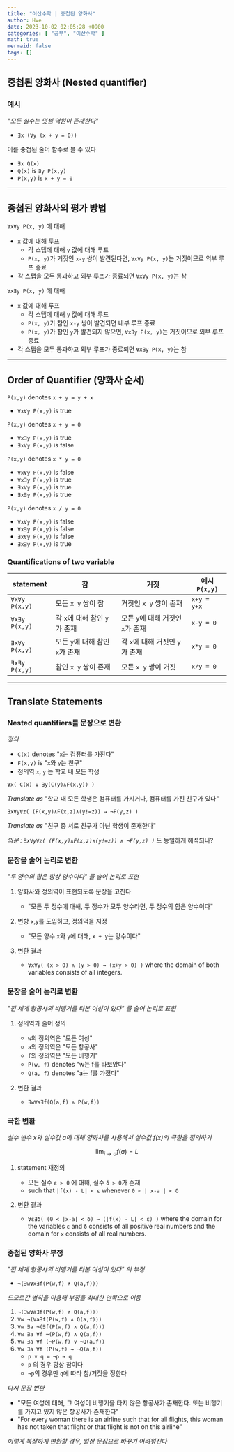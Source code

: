 ```yaml
---
title: "이산수학 | 중첩된 양화사"
author: Hve
date: 2023-10-02 02:05:28 +0900
categories: [ "공부", "이산수학" ]
math: true
mermaid: false
tags: []
---
```


## 중첩된 양화사 (Nested quantifier)

### 예시

*"모든 실수는 덧셈 역원이 존재한다"*

- `∃x (∀y (x + y = 0))`

이를 중첩된 술어 함수로 볼 수 있다

- `∃x Q(x)`
- `Q(x)` is `∃y P(x,y)`
- `P(x,y)` is `x + y = 0`

---

## 중첩된 양화사의 평가 방법

`∀x∀y P(x, y)` 에 대해

- `x` 값에 대해 루프
    - 각 스탭에 대해 `y` 값에 대해 루프
    - `P(x, y)`가 거짓인 `x-y` 쌍이 발견된다면, `∀x∀y P(x, y)`는 거짓이므로 외부 루프 종료
- 각 스탭을 모두 통과하고 외부 루프가 종료되면 `∀x∀y P(x, y)`는 참

`∀x∃y P(x, y)` 에 대해

- `x` 값에 대해 루프
    - 각 스탭에 대해 `y` 값에 대해 루프
    - `P(x, y)`가 참인 `x-y` 쌍이 발견되면 내부 루프 종료
    - `P(x, y)`가 참인 `y`가 발견되지 않으면, `∀x∃y P(x, y)`는 거짓이므로 외부 루프 종료
- 각 스탭을 모두 통과하고 외부 루프가 종료되면 `∀x∃y P(x, y)`는 참

---

## Order of Quantifier (양화사 순서)

`P(x,y)` denotes `x + y = y + x`

- `∀x∀y P(x,y)` is true

`P(x,y)` denotes `x + y = 0`

- `∀x∃y P(x,y)` is true
- `∃x∀y P(x,y)` is false

`P(x,y)` denotes `x * y = 0`

- `∀x∀y P(x,y)` is false
- `∀x∃y P(x,y)` is true
- `∃x∀y P(x,y)` is true
- `∃x∃y P(x,y)` is true

`P(x,y)` denotes `x / y = 0`

- `∀x∀y P(x,y)` is false
- `∀x∃y P(x,y)` is false
- `∃x∀y P(x,y)` is false
- `∃x∃y P(x,y)` is true

### Quantifications of two variable

| statement | 참 | 거짓 | 예시 `P(x,y)`|
|-----------|----|-----|--------------|
| `∀x∀y P(x,y)` | 모든 `x y` 쌍이 참 | 거짓인 `x y` 쌍이 존재 | `x+y = y+x`|
| `∀x∃y P(x,y)` | 각 `x`에 대해 참인 `y`가 존재 | 모든 `y`에 대해 거짓인 `x`가 존재 | `x-y = 0` |
| `∃x∀y P(x,y)` | 모든 `y`에 대해 참인 `x`가 존재 | 각 `x`에 대해 거짓인 `y`가 존재 | `x*y = 0` |
| `∃x∃y P(x,y)` | 참인 `x y` 쌍이 존재 | 모든 `x y` 쌍이 거짓 | `x/y = 0` |

---

## Translate Statements

### Nested quantifiers를 문장으로 변환

*정의*
- `C(x)` denotes "`x`는 컴퓨터를 가진다"
- `F(x,y)` is "`x`와 `y`는 친구"
- 정의역 `x`, `y` 는 학교 내 모든 학생

`∀x( C(x) ∨ ∃y(C(y)∧F(x,y)) )`

*Translate as* "학교 내 모든 학생은 컴퓨터를 가지거나, 컴퓨터를 가진 친구가 있다"

`∃x∀y∀z( (F(x,y)∧F(x,z)∧(y!=z)) → ¬F(y,z) )`

*Translate as* "친구 중 서로 친구가 아닌 학생이 존재한다"

*의문 : `∃x∀y∀z( (F(x,y)∧F(x,z)∧(y!=z)) ∧ ¬F(y,z) )`* 도 동일하게 해석되나?

### 문장을 술어 논리로 변환

*"두 양수의 합은 항상 양수이다" 를 술어 논리로 표현*

1. 양화사와 정의역이 표현되도록 문장을 고친다
    - "모든 두 정수에 대해, 두 정수가 모두 양수라면, 두 정수의 합은 양수이다"

2. 변항 `x`,`y`를 도입하고, 정의역을 지정
    - "모든 양수 `x`와 `y`에 대해, `x + y`는 양수이다"

3. 변환 결과
    - `∀x∀y( (x > 0) ∧ (y > 0) → (x+y > 0) )` where the domain of both variables consists of all integers.

### 문장을 술어 논리로 변환

*"전 세계 항공사의 비행기를 타본 여성이 있다" 를 술어 논리로 표현*

1. 정의역과 술어 정의
    - `w`의 정의역은 "모든 여성"
    - `a`의 정의역은 "모든 항공사"
    - `f`의 정의역은 "모든 비행기"
    - `P(w, f)` denotes "w는 f를 타보았다"
    - `Q(a, f)` denotes "a는 f를 가졌다"

2. 변환 결과
    - `∃w∀a∃f(Q(a,f) ∧ P(w,f))`


### 극한 변환

*실수 변수 x와 실수값 a에 대해 양화사를 사용해서 실수값 f(x)의 극한을 정의하기*

$$ \lim_{i\to a} f(a) = L $$

1. statement 재정의
    - 모든 실수 `ε > 0` 에 대해, 실수 `δ > 0`가 존재
    - such that `|f(x) - L| < ε` whenever `0 < | x-a | < δ`

2. 변환 결과
    - `∀ε∃δ( (0 < |x-a| < δ) → (|f(x) - L| < ε) )` where the domain for the variables `ε` and `δ` consists of all positive real numbers and the domain for `x` consists of all real numbers.​

### 중첩된 양화사 부정

*"전 세계 항공사의 비행기를 타본 여성이 있다" 의 부정*

- `¬(∃w∀x∃f(P(w,f) ∧ Q(a,f)))`

*드모르간 법칙을 이용해 부정을 최대한 안쪽으로 이동*

1. `¬(∃w∀a∃f(P(w,f) ∧ Q(a,f)))`
2. `∀w ¬(∀a∃f(P(w,f) ∧ Q(a,f)))`
3. `∀w ∃a ¬(∃f(P(w,f) ∧ Q(a,f)))`
4. `∀w ∃a ∀f ¬(P(w,f) ∧ Q(a,f))`
5. `∀w ∃a ∀f (¬P(w,f) ∨ ¬Q(a,f))`
6. `∀w ∃a ∀f (P(w,f) → ¬Q(a,f))`
    - `p ∨ q ≡ ¬p → q`
    - `p` 의 경우 항상 참이다
    - `¬p`의 경우만 `q`에 따라 참/거짓을 정한다

*다시 문장 변환*

- "모든 여성에 대해, 그 여성이 비행기을 타지 않은 항공사가 존재한다. 또는 비행기를 가지고 있지 않은 항공사가 존재한다"
- "For every woman there is an airline such that for all flights, this woman has not taken that flight or that flight is not on this airline"

*이렇게 복잡하게 변환할 경우, 일상 문장으로 바꾸기 어려워진다*

